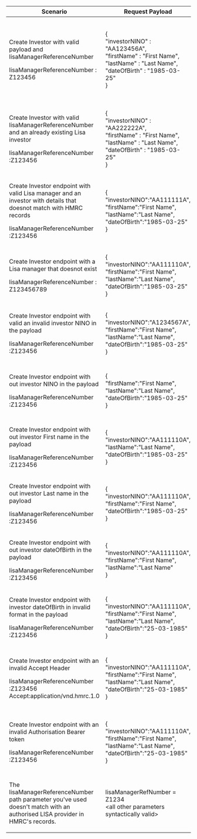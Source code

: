 <table>
    <col width="25%">
    <col width="35%">
    <col width="40%">
    <thead>
        <tr>
            <th>Scenario</th>
            <th>Request Payload</th>
            <th>Response</th>
        </tr>
    </thead>
    <tbody>
        <tr>
            <td><p>Create Investor with valid payload and lisaManagerReferenceNumber</p> <p class="code--block">lisaManagerReferenceNumber : Z123456</p></td>
            <td><p class ="code--block">
                    {<br>
                     "investorNINO" : "AA123456A",<br>
                     "firstName" : "First Name",<br>
                     "lastName" : "Last Name",<br>
                     "dateOfBirth" : "1985-03-25"<br>
                   }
                       </p></td>
            <td><p>HTTP status: <code class="code--slim">201 (Created)</code></p>
                <p class ="code--block">{<br>
                     "data": {<br>
                                "investorId": "9876543210",<br>
                                "message": "Investor Created."<br>
                     },<br>
                     "success": true,<br>
                     "status": 201<br>
                   }</p></td>
        </tr>
        <tr>
            <td><p>Create Investor with valid lisaManagerReferenceNumber and an already existing Lisa investor</p> <p class ="code--block">lisaManagerReferenceNumber :Z123456</p></td>
            <td><p class ="code--block">{<br>
                                        "investorNINO" : "AA222222A",<br>
                                        "firstName" : "First Name",<br>
                                        "lastName" : "Last Name",<br>
                                        "dateOfBirth" : "1985-03-25"<br>
                                      }
                                          </p></td>
            <td><p>HTTP status: <code class="code--slim">409(Conflict)</code></p><p class ="code--block">{<br>
                                    "code":"INVESTOR_ALREADY_EXISTS",<br>
                                    "message":"The investor already has a record with HMRC ","id":"A33339484"<br>
                                    }
            </p>
            </td>
        </tr>
        <tr>
            <td><p>Create Investor endpoint with valid Lisa manager and an investor with details that doesnot match with HMRC records</p><p class ="code--block">lisaManagerReferenceNumber :Z123456</p></td>
            <td><p class ="code--block">{<br>
                                        "investorNINO":"AA111111A",<br>
                                        "firstName":"First Name",<br>
                                        "lastName":"Last Name",<br>
                                        "dateOfBirth":"1985-03-25"<br>
                                        }</p>
            </td>
            <td><p>HTTP status: <code class="code--slim">403 (Forbidden)</code></p>
                                  <p class ="code--block">{<br>
                                            "code":"INVESTOR_NOT_FOUND",<br>
                                            "message":"The investor details given do not match with HMRC’s records"
                                            }
                                            </p>
             </td>
        </tr>
        <tr>
            <td><p>Create Investor endpoint with a Lisa manager that doesnot exist</p><p class="code--block">lisaManagerReferenceNumber : Z123456789</p></td>
            <td><p class ="code--block">{<br>
                   "investorNINO":"AA111110A",<br>
                   "firstName":"First Name",<br>
                   "lastName":"Last Name",<br>
                   "dateOfBirth":"1985-03-25"<br>
                   }</p></td>
            <td><p>HTTP status: <code class="code--slim">404 (Not Found)</code></p><p class="code--block">{<br>
                                           "code": "NOT_FOUND",<br>
                                           "message": "Resource was not found"<br>
                                         }</p>
            </td>
        </tr>
        <tr>
            <td><p>Create Investor endpoint with valid an invalid investor NINO in the payload</p><p class ="code--block">lisaManagerReferenceNumber :Z123456</p></td>
            <td><p class ="code--block">{<br>
                                        "investorNINO":"A1234567A",<br>
                                        "firstName":"First Name",<br>
                                        "lastName":"Last Name",<br>
                                        "dateOfBirth":"1985-03-25"<br>
                                        }</p>
            </td>
            <td><p>HTTP status: <code class="code--slim">400 (Bad Request)</code></p>
                                  <p class ="code--block">{<br>
                                                            "code": "BAD_REQUEST",<br>
                                                            "message": "Bad Request"<br>
                                                          }
                                  </p>
            </td>
        </tr>
        <tr>
           <td><p>Create Investor endpoint with out investor NINO in the payload</p><p class ="code--block">lisaManagerReferenceNumber :Z123456</p></td>
           <td><p class ="code--block">{<br>
                                       "firstName":"First Name",<br>
                                       "lastName":"Last Name",<br>
                                       "dateOfBirth":"1985-03-25"<br>
                                       }</p>
           </td>
           <td><p>HTTP status: <code class="code--slim">400 (Bad Request)</code></p>
                                 <p class ="code--block">{<br>
                                                           "code": "BAD_REQUEST",<br>
                                                           "message": "Bad Request"<br>
                                                         }
                                 </p>
           </td>
       </tr>
       <tr>
           <td><p>Create Investor endpoint with out investor First name in the payload</p><p class ="code--block">lisaManagerReferenceNumber :Z123456</p></td>
           <td><p class ="code--block">{<br>
                                      "investorNINO":"AA111110A",<br>
                                       "lastName":"Last Name",<br>
                                       "dateOfBirth":"1985-03-25"<br>
                                       }</p>
           </td>
           <td><p>HTTP status: <code class="code--slim">400 (Bad Request)</code></p>
                                 <p class ="code--block">{<br>
                                                           "code": "BAD_REQUEST",<br>
                                                           "message": "Bad Request"<br>
                                                         }
                                 </p>
           </td>
       </tr>
        <tr>
           <td><p>Create Investor endpoint with out investor Last name in the payload</p><p class ="code--block">lisaManagerReferenceNumber :Z123456</p></td>
           <td><p class ="code--block">{<br>
                                      "investorNINO":"AA111110A",<br>
                                       "firstName":"First Name",<br>
                                       "dateOfBirth":"1985-03-25"<br>
                                       }</p>
           </td>
           <td><p>HTTP status: <code class="code--slim">400 (Bad Request)</code></p>
                                 <p class ="code--block">{<br>
                                                           "code": "BAD_REQUEST",<br>
                                                           "message": "Bad Request"<br>
                                                         }
                                 </p>
           </td>
        </tr>
        <tr>
           <td><p>Create Investor endpoint with out investor dateOfBirth in the payload</p><p class ="code--block">lisaManagerReferenceNumber :Z123456</p></td>
           <td><p class ="code--block">{<br>
                                      "investorNINO":"AA111110A",<br>
                                       "firstName":"First Name",<br>
                                       "lastName":"Last Name" <br>
                                       }</p>
           </td>
           <td><p>HTTP status: <code class="code--slim">400 (Bad Request)</code></p>
                                 <p class ="code--block">{<br>
                                                           "code": "BAD_REQUEST",<br>
                                                           "message": "Bad Request"<br>
                                                         }
                                 </p>
           </td>
        </tr>
        <tr>
           <td><p>Create Investor endpoint with investor dateOfBirth in invalid format in the payload</p><p class ="code--block">lisaManagerReferenceNumber :Z123456</p></td>
           <td><p class ="code--block">{<br>
                                      "investorNINO":"AA111110A",<br>
                                       "firstName":"First Name",<br>
                                       "lastName":"Last Name",<br>
                                       "dateOfBirth":"25-03-1985"<br>
                                       }</p>
           </td>
           <td><p>HTTP status: <code class="code--slim">400 (Bad Request)</code></p>
                                 <p class ="code--block">{<br>
                                                           "code": "BAD_REQUEST",<br>
                                                           "message": "Bad Request"<br>
                                                         }
                                 </p>
           </td>
        </tr>
        <tr>
           <td><p>Create Investor endpoint with an invalid Accept Header</p><p class ="code--block">lisaManagerReferenceNumber :Z123456<br>Accept:application/vnd.hmrc.1.0</p></td>
           <td><p class ="code--block">{<br>
                                      "investorNINO":"AA111110A",<br>
                                       "firstName":"First Name",<br>
                                       "lastName":"Last Name",<br>
                                       "dateOfBirth":"25-03-1985"<br>
                                       }</p>
           </td>
           <td><p>HTTP status: <code class="code--slim">406 (Not Acceptable)</code></p>
                                 <p class ="code--block">{<br>
                                                           "code": "ACCEPT_HEADER_INVALID",<br>
                                                           "message": "The accept header is missing or invalid"<br>
                                                         }
                                 </p>
           </td>
        </tr>
        <tr>
           <td><p>Create Investor endpoint with an invalid Authorisation Bearer token</p><p class ="code--block">lisaManagerReferenceNumber :Z123456</p></td>
           <td><p class ="code--block">{<br>
                                      "investorNINO":"AA111110A",<br>
                                       "firstName":"First Name",<br>
                                       "lastName":"Last Name",<br>
                                       "dateOfBirth":"25-03-1985"<br>
                                       }</p>
           </td>
           <td><p>HTTP status: <code class="code--slim">401 (Unauthorized)</code></p>
                                 <p class ="code--block">{<br>
                                                           "code": "INVALID_CREDENTIALS",<br>
                                                           "message": "Invalid Authentication information provided"<br>
                                                         }
                                 </p>
           </td>
        </tr>
        <tr>
            <td><p>The lisaManagerReferenceNumber path parameter you've used doesn't match with an authorised LISA provider in HMRC's records.</p></td>
            <td><p>lisaManagerRefNumber = Z1234<br>&lt;all other parameters syntactically valid&gt;</p></td>
            <td><p>401 (Unauthorized)</p><p>{ &quot;code&quot; : &quot;UNAUTHORIZED&quot; }</p></td>
        </tr>
    </tbody>
</table>